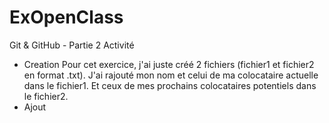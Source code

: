 # ExOpenClass
Git &amp; GitHub - Partie 2 Activité
* Creation
Pour cet exercice, j'ai juste créé 2 fichiers (fichier1 et fichier2 en format .txt).
J'ai rajouté mon nom et celui de ma colocataire actuelle dans le fichier1.
Et ceux de mes prochains colocataires potentiels dans le fichier2.
* Ajout
